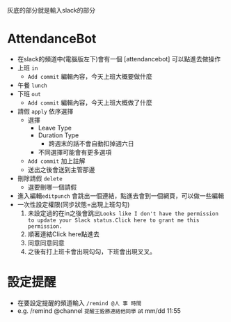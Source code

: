 灰底的部分就是輸入slack的部分


# AttendanceBot
- 在slack的頻道中(電腦版左下)會有一個 [attendancebot] 可以點進去做操作
- 上班 `in`
    - `Add commit` 編輯內容，今天上班大概要做什麼
- 午餐 `lunch`
- 下班 `out`
    - `Add commit` 編輯內容，今天上班大概做了什麼
- 請假 `apply` 依序選擇
    - 選擇
        - Leave Type
        - Duration Type
            - 跨週末的話不會自動扣掉週六日
        - 不同選擇可能會有更多選項
    - `Add commit` 加上註解
    - 送出之後會送到主管那邊
- 刪除請假 `delete`
    - 選要刪哪一個請假
- 進入編輯`editpunch` 會跳出一個連結，點進去會到一個網頁，可以做一些編輯
- 一次性設定權限(同步狀態=出現上班勾勾)
    1. 未設定過的在in之後會跳出`Looks like I don't have the permission to update your Slack status.Click here to grant me this permission.`
    2. 順著連結Click here點進去
    3. 同意同意同意
    4. 之後有打上班卡會出現勾勾，下班會出現叉叉。
# 設定提醒
- 在要設定提醒的頻道輸入 `/remind @人 事 時間` 
- e.g. /remind @channel `提醒王銓勝連絡他同學` at mm/dd 11:55
